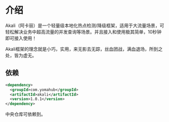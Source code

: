 # 介绍

Akali（阿卡丽）是一个轻量级本地化热点检测/降级框架，适用于大流量场景，可轻松解决业务中超高流量的并发查询等场景。并且接入和使用极其简单，10秒钟即可接入使用！

Akali框架的理念就是小巧，实用，来无影去无踪，丝血团战，满血退场，所到之处，皆为虚无。

## 依赖

```xml
<dependency>
  <groupId>com.yomahub</groupId>
  <artifactId>akali</artifactId>
  <version>1.0.1</version>
</dependency>
```

中央仓库可依赖到。